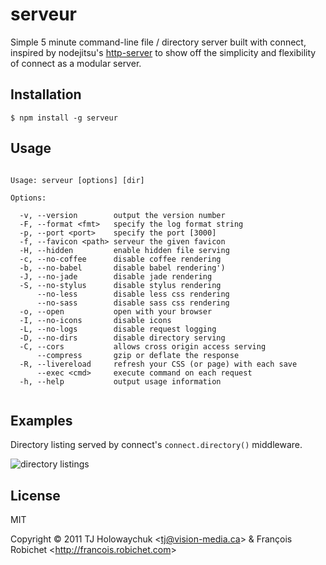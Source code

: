 # serveur

  Simple 5 minute command-line file / directory server built with connect, inspired by nodejitsu's [http-server](https://github.com/nodejitsu/http-server) to show off the simplicity and flexibility of connect as a modular server.

## Installation

    $ npm install -g serveur

## Usage

```

Usage: serveur [options] [dir]

Options:

  -v, --version        output the version number
  -F, --format <fmt>   specify the log format string
  -p, --port <port>    specify the port [3000]
  -f, --favicon <path> serveur the given favicon
  -H, --hidden         enable hidden file serving
  -c, --no-coffee      disable coffee rendering
  -b, --no-babel       disable babel rendering')
  -J, --no-jade        disable jade rendering
  -S, --no-stylus      disable stylus rendering
      --no-less        disable less css rendering
      --no-sass        disable sass css rendering
  -o, --open           open with your browser
  -I, --no-icons       disable icons
  -L, --no-logs        disable request logging
  -D, --no-dirs        disable directory serving
  -C, --cors           allows cross origin access serving
      --compress       gzip or deflate the response
  -R, --livereload     refresh your CSS (or page) with each save
      --exec <cmd>     execute command on each request
  -h, --help           output usage information


```

## Examples

Directory listing served by connect's `connect.directory()` middleware.

![directory listings](http://f.cl.ly/items/100M2C3o0p2u3A0q1o3H/Screenshot.png)

## License 

MIT

Copyright © 2011 TJ Holowaychuk &lt;tj@vision-media.ca&gt; & François Robichet &lt;http://francois.robichet.com&gt;